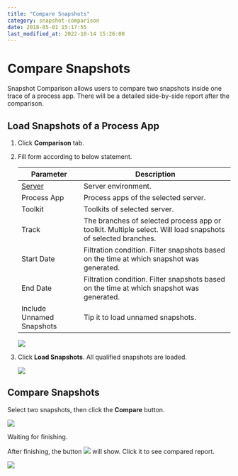 ```yaml
---
title: "Compare Snapshots"
category: snapshot-comparison
date: 2018-05-01 15:17:55
last_modified_at: 2022-10-14 15:26:00
---
```


# Compare Snapshots
Snapshot Comparison allows users to compare two snapshots inside one trace of a process app. There will be a detailed side-by-side report after the comparison.

## Load Snapshots of a Process App

1. Click **Comparison** tab.

2. Fill form according to below statement.

	 Parameter             | Description       
	 ----------------------|-------------------
	 [Server][1]           |Server environment.
	 Process App           |Process apps of the selected server.
	 Toolkit               |Toolkits of  selected server.
	 Track                 |The branches of selected process app or toolkit. Multiple select. Will load snapshots of selected branches.
	 Start Date            |Filtration condition. Filter snapshots based on the time at which snapshot was generated.
	 End Date              |Filtration condition. Filter snapshots based on the time at which snapshot was generated.
	 Include Unnamed Snapshots|Tip it to load unnamed snapshots. 
	 
	 ![][snapshot-comparison-form]
	 
3. Click **Load Snapshots**. All qualified snapshots are loaded. 

	![][snapshots]
	
	

## Compare Snapshots

Select two snapshots, then click the **Compare** button.

![][snapshot-comparison-compare-button]

Waiting for finishing.
	
After finishing, the button ![][snapshot-comparison-compare-pre-report-icon] will show. Click it to see compared report.
	
![][snapshot-comparison-compare-report-button]



[snapshot-comparison-form]: ../images/snapshot-comparison/snapshot-comparison-form.png
[snapshots]: ../images/snapshot-comparison/snapshot-comparison-snapshots.png
[brief-changes]: ../images/snapshot-comparison/snapshot-comparison-brief-changes.png
[snapshot-comparison-compare-pre]: ../images/snapshot-comparison/snapshot-comparison-compare-pre.png
[snapshot-comparison-file-button]: ../images/snapshot-comparison/snapshot-comparison-file-button.png
[snapshot-comparison-compare-pre-report]: ../images/snapshot-comparison/snapshot-comparison-compare-pre-report.png
[snapshot-comparison-compare-pre-report-icon]: ../images/snapshot-comparison/snapshot-comparison-compare-pre-report-icon.png
[snapshot-comparison-compare-button]: ../images/snapshot-comparison/snapshot-comparison-compare-button.png
[snapshot-comparison-compare-report-button]: ../images/snapshot-comparison/snapshot-comparison-compare-report-button.png
[1]: ../administration/administration-bpm-configuration.html
